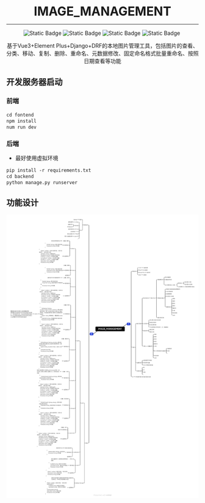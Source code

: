 <div style="font-size: 32px; font-weight: bold" align="center"> IMAGE_MANAGEMENT </div>

---

<div align="center">
    <img alt="Static Badge" src="https://img.shields.io/badge/Vue-3.5.13-gray?style=flat&logo=vue.js&labelColor=black">
    <img alt="Static Badge" src="https://img.shields.io/badge/Vite-6.2.0-gray?style=flat&logo=vite&labelColor=black">
    <img alt="Static Badge" src="https://img.shields.io/badge/Element_Plus-2.9.10-gray?style=flat&logo=elementplus&labelColor=black">
    <img alt="Static Badge" src="https://img.shields.io/badge/Django-5.2.1-gray?style=flat&logo=django&labelColor=black">
    <img src="https://img.shields.io/badge/DEV-1-gray?style=flat&labelColor=red" alt=""/>
</div>

<p align="center"> 基于Vue3+Element Plus+Django+DRF的本地图片管理工具，包括图片的查看、分类、移动、复制、删除、重命名、元数据修改、固定命名格式批量重命名、按照日期查看等功能</p>

## 开发服务器启动
### 前端
```console
cd fontend
npm install
num run dev
```

### 后端
 - 最好使用虚拟环境

```console
pip install -r requirements.txt
cd backend
python manage.py runserver
```

## 功能设计

<a href="Function Design/IMAGE_MANAGEMENT.pdf" title="点击查看功能设计思维导图PDF">
  <img 
    src="Function Design/IMAGE_MANAGEMENT.png" 
    alt="功能设计思维导图" 
    title="功能设计思维导图"
    style="border: none;">
</a>
